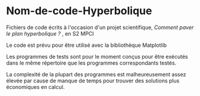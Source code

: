 # Nom-de-code-Hyperbolique
Fichiers de code  écrits à l'occasion d'un projet scientifique, *Comment paver le plan hyperbolique ?* , en S2 MPCI

Le code est prévu pour être utilisé avec la bibliothèque Matplotlib

Les programmes de tests sont pour le moment conçus pour être exécutés dans le même répertoire que les programmes correspondants testés.

La complexité de la plupart des programmes est malheureusement assez élevée par cause de manque de temps pour trouver des solutions plus économiques en calcul.
